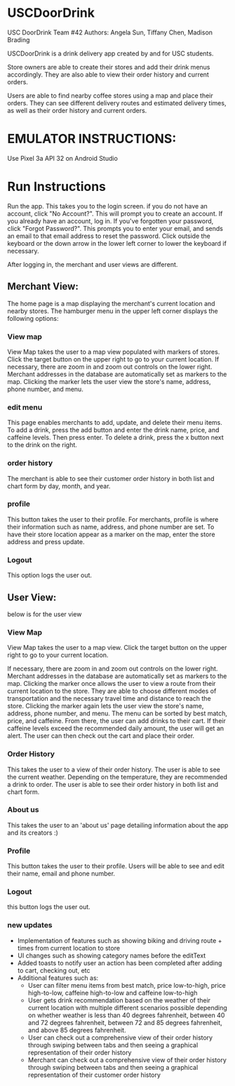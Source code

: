 # USCDoorDrink

USC DoorDrink
Team #42
Authors: Angela Sun, Tiffany Chen, Madison Brading

USCDoorDrink is a drink delivery app created by and for USC students.

Store owners are able to create their stores and add their drink menus accordingly. They are also able to view their order history and current orders.

Users are able to find nearby coffee stores using a map and place their orders. They can see different delivery routes and estimated delivery times, as well as their order history and current orders.

# EMULATOR INSTRUCTIONS:
Use Pixel 3a API 32 on Android Studio

# Run Instructions
Run the app. This takes you to the login screen.
if you do not have an account, click "No Account?". This will prompt you to create an account.
If you already have an account, log in.
If you've forgotten your password, click "Forgot Password?". This prompts you to enter your email, and sends an email to that email address to reset the password.
Click outside the keyboard or the down arrow in the lower left corner to lower the keyboard if necessary.

After logging in, the merchant and user views are different.

## Merchant View:
The home page is a map displaying the merchant's current location and nearby stores. The hamburger menu in the upper left corner displays the following options:
### View map
View Map takes the user to a map view populated with markers of stores. Click the target button on the upper right to go to your current location.
If necessary, there are zoom in and zoom out controls on the lower right.
Merchant addresses in the database are automatically set as markers to the map.
Clicking the marker lets the user view the store's name, address, phone number, and menu.

### edit menu
This page enables merchants to add, update, and delete their menu items.
To add a drink, press the add button and enter the drink name, price, and caffeine levels. Then press enter.
To delete a drink, press the x button next to the drink on the right.

### order history
The merchant is able to see their customer order history in both list and chart form by day, month, and year.

### profile
This button takes the user to their profile.
For merchants, profile is where their information such as name, address, and phone number are set.
To have their store location appear as a marker on the map, enter the store address and press update.

### Logout
This option logs the user out.


## User View:
below is for the user view

### View Map
View Map takes the user to a map view. Click the target button on the upper right to go to your current location.

If necessary, there are zoom in and zoom out controls on the lower right.
Merchant addresses in the database are automatically set as markers to the map.
Clicking the marker once allows the user to view a route from their current location to the store. They are able to choose different modes of transportation and the necessary travel time and distance to reach the store.
Clicking the marker again lets the user view the store's name, address, phone number, and menu. The menu can be sorted by best match, price, and caffeine.
From there, the user can add drinks to their cart.
If their caffeine levels exceed the recommended daily amount, the user will get an alert.
The user can then check out the cart and place their order.


### Order History
This takes the user to a view of their order history.
The user is able to see the current weather. Depending on the temperature, they are recommended a drink to order.
The user is able to see their order history in both list and chart form.


### About us
This takes the user to an 'about us' page detailing information about the app and its creators :)


### Profile
This button takes the user to their profile.
Users will be able to see and edit their name, email and phone number.


### Logout
this button logs the user out.

### new updates
- Implementation of features such as showing biking and driving route + times from current location to store
- UI changes such as showing category names before the editText
- Added toasts to notify user an action has been completed after adding to cart, checking out, etc
- Additional features such as:
  - User can filter menu items from best match, price low-to-high, price high-to-low, caffeine high-to-low and caffeine low-to-high
  - User gets drink recommendation based on the weather of their current location with multiple different scenarios possible depending on whether weather is less than 40 degrees fahrenheit, between 40 and 72 degrees fahrenheit, between 72 and 85 degrees fahrenheit, and above 85 degrees fahrenheit.
  - User can check out a comprehensive view of their order history through swiping between tabs and then seeing a graphical representation of their order history
  - Merchant can check out a comprehensive view of their order history through swiping between tabs and then seeing a graphical representation of their customer order history



